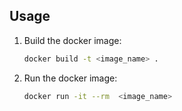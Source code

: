 ## Usage
1. Build the docker image:
    ```bash
    docker build -t <image_name> .
    ```
2. Run the docker image:
    ```bash
    docker run -it --rm  <image_name>
    ```